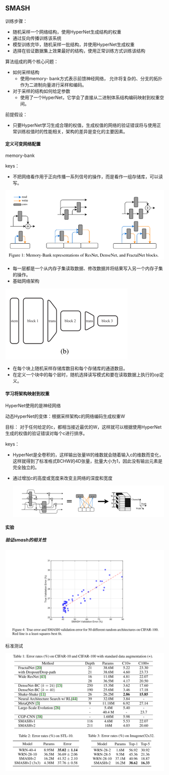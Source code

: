 ## SMASH

训练步骤：

- 随机采样一个网络结构，使用HyperNet生成结构的权重
- 通过反向传播训练该系统
- 模型训练完毕，随机采样一批结构，并使用HyperNet生成权重
- 选择在验证数据集上效果最好的结构，使用正常训练方式训练该结构

算法组成的两个核心问题：

- 如何采样结构
  - 使用memory- bank方式表示前馈神经网络， 允许将复杂的、分支的拓扑作为二进制向量进行采样和编码。 
- 对于采样的结构如何给定参数
  - 使用了一个HyperNet，它学会了直接从二进制体系结构编码映射到权重空间。 

前提假设：

- 只要HyperNet学习生成合理的权值，生成权值的网络的验证错误将与使用正常训练权值时的性能相关，架构的差异是变化的主要因素。 

#### 定义可变网络配置

memory-bank

keys：

- 不把网络看作用于正向传播一系列信号的操作，而是看作一组存储库，可以读写。

![Image text](https://github.com/chazdada/thu_study/blob/master/images/image-20191106150835730.png)

- 每一层都是一个从内存子集读取数据、修改数据并将结果写入另一个内存子集的操作。
- 基础网络架构

![Image text](https://github.com/chazdada/thu_study/blob/master/images/image-20191106150808116.png)

- 在每个块上随机采样存储库数目和每个存储库的通道数目。
- 在定义一个块中的每个层时，随机选择读写模式和要在读取数据上执行的op定义。 

####  学习将架构映射到权重 

HyperNet使用的是神经网络

动态HyperNet的变体：根据采样架构c的网络编码生成权重W

目标： 对于任何给定的c，都相当接近最优的W，这样就可以根据使用HyperNet生成的权值的验证错误对每个c进行排序。 

keys：

- HyperNet是全卷积的，这样输出张量W的维数就会随着输入c的维数而变化，这样就得到了标准格式BCHW的4D张量，批量大小为1，因此没有输出元素是完全独立的。 

- 通过增加c的高度或宽度来改变主网络的深度和宽度 

  ![Image text](https://github.com/chazdada/thu_study/blob/master/images/image-20191106152509423.png)

#### 实验

##### 验证smash的相关性

![Image text](https://github.com/chazdada/thu_study/blob/master/images/image-20191106153247780.png)

标准测试

![Image text](https://github.com/chazdada/thu_study/blob/master/images/image-20191106153701295.png)
